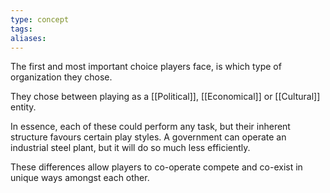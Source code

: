 ```yaml
---
type: concept
tags: 
aliases:
---
```


The first and most important choice players face, is which type of organization they chose.

They chose between playing as a [[Political]], [[Economical]] or [[Cultural]] entity.

In essence, each of these could perform any task, but their inherent structure favours certain play styles. A government can operate an industrial steel plant, but it will do so much less efficiently.

These differences allow players to co-operate compete and co-exist in unique ways amongst each other.